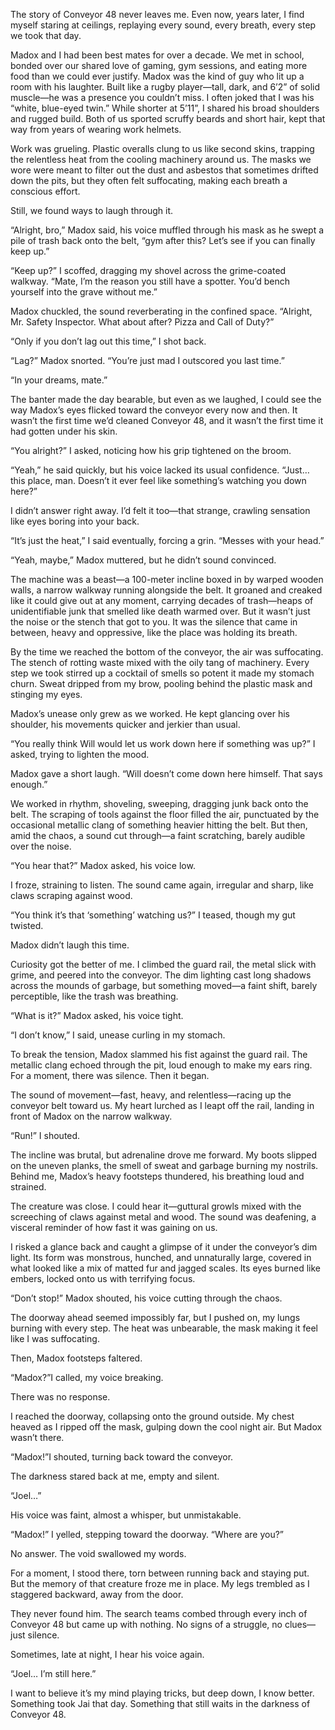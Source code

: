 The story of Conveyor 48 never leaves me. Even now, years later, I find myself staring at ceilings, replaying every sound, every breath, every step we took that day.

Madox and I had been best mates for over a decade. We met in school, bonded over our shared love of gaming, gym sessions, and eating more food than we could ever justify. Madox was the kind of guy who lit up a room with his laughter. Built like a rugby player—tall, dark, and 6’2” of solid muscle—he was a presence you couldn’t miss. I often joked that I was his “white, blue-eyed twin.” While shorter at 5’11”, I shared his broad shoulders and rugged build. Both of us sported scruffy beards and short hair, kept that way from years of wearing work helmets.

Work was grueling. Plastic overalls clung to us like second skins, trapping the relentless heat from the cooling machinery around us. The masks we wore were meant to filter out the dust and asbestos that sometimes drifted down the pits, but they often felt suffocating, making each breath a conscious effort.

Still, we found ways to laugh through it.

“Alright, bro,” Madox said, his voice muffled through his mask as he swept a pile of trash back onto the belt, “gym after this? Let’s see if you can finally keep up.”

“Keep up?” I scoffed, dragging my shovel across the grime-coated walkway. “Mate, I’m the reason you still have a spotter. You’d bench yourself into the grave without me.”

Madox chuckled, the sound reverberating in the confined space. “Alright, Mr. Safety Inspector. What about after? Pizza and Call of Duty?”

“Only if you don’t lag out this time,” I shot back.

“Lag?” Madox snorted. “You’re just mad I outscored you last time.”

“In your dreams, mate.”

The banter made the day bearable, but even as we laughed, I could see the way Madox’s eyes flicked toward the conveyor every now and then. It wasn’t the first time we’d cleaned Conveyor 48, and it wasn’t the first time it had gotten under his skin.

“You alright?” I asked, noticing how his grip tightened on the broom.

“Yeah,” he said quickly, but his voice lacked its usual confidence. “Just… this place, man. Doesn’t it ever feel like something’s watching you down here?”

I didn’t answer right away. I’d felt it too—that strange, crawling sensation like eyes boring into your back.

“It’s just the heat,” I said eventually, forcing a grin. “Messes with your head.”

“Yeah, maybe,” Madox muttered, but he didn’t sound convinced.

The machine was a beast—a 100-meter incline boxed in by warped wooden walls, a narrow walkway running alongside the belt. It groaned and creaked like it could give out at any moment, carrying decades of trash—heaps of unidentifiable junk that smelled like death warmed over. But it wasn’t just the noise or the stench that got to you. It was the silence that came in between, heavy and oppressive, like the place was holding its breath.

By the time we reached the bottom of the conveyor, the air was suffocating. The stench of rotting waste mixed with the oily tang of machinery. Every step we took stirred up a cocktail of smells so potent it made my stomach churn. Sweat dripped from my brow, pooling behind the plastic mask and stinging my eyes.

Madox’s unease only grew as we worked. He kept glancing over his shoulder, his movements quicker and jerkier than usual.

“You really think Will would let us work down here if something was up?” I asked, trying to lighten the mood.

Madox gave a short laugh. “Will doesn’t come down here himself. That says enough.”

We worked in rhythm, shoveling, sweeping, dragging junk back onto the belt. The scraping of tools against the floor filled the air, punctuated by the occasional metallic clang of something heavier hitting the belt. But then, amid the chaos, a sound cut through—a faint scratching, barely audible over the noise.

“You hear that?” Madox asked, his voice low.

I froze, straining to listen. The sound came again, irregular and sharp, like claws scraping against wood.

“You think it’s that ‘something’ watching us?” I teased, though my gut twisted.

Madox didn’t laugh this time.

Curiosity got the better of me. I climbed the guard rail, the metal slick with grime, and peered into the conveyor. The dim lighting cast long shadows across the mounds of garbage, but something moved—a faint shift, barely perceptible, like the trash was breathing.

“What is it?” Madox asked, his voice tight.

“I don’t know,” I said, unease curling in my stomach.

To break the tension, Madox slammed his fist against the guard rail. The metallic clang echoed through the pit, loud enough to make my ears ring. For a moment, there was silence. Then it began.

The sound of movement—fast, heavy, and relentless—racing up the conveyor belt toward us. My heart lurched as I leapt off the rail, landing in front of Madox on the narrow walkway.

“Run!” I shouted.

The incline was brutal, but adrenaline drove me forward. My boots slipped on the uneven planks, the smell of sweat and garbage burning my nostrils. Behind me, Madox’s heavy footsteps thundered, his breathing loud and strained.

The creature was close. I could hear it—guttural growls mixed with the screeching of claws against metal and wood. The sound was deafening, a visceral reminder of how fast it was gaining on us.

I risked a glance back and caught a glimpse of it under the conveyor’s dim light. Its form was monstrous, hunched, and unnaturally large, covered in what looked like a mix of matted fur and jagged scales. Its eyes burned like embers, locked onto us with terrifying focus.

“Don’t stop!” Madox shouted, his voice cutting through the chaos.

The doorway ahead seemed impossibly far, but I pushed on, my lungs burning with every step. The heat was unbearable, the mask making it feel like I was suffocating.

Then, Madox footsteps faltered.

“Madox?”I called, my voice breaking.

There was no response.

I reached the doorway, collapsing onto the ground outside. My chest heaved as I ripped off the mask, gulping down the cool night air. But Madox wasn’t there.

“Madox!”I shouted, turning back toward the conveyor.

The darkness stared back at me, empty and silent.

“Joel…”

His voice was faint, almost a whisper, but unmistakable.

“Madox!” I yelled, stepping toward the doorway. “Where are you?”

No answer. The void swallowed my words.

For a moment, I stood there, torn between running back and staying put. But the memory of that creature froze me in place. My legs trembled as I staggered backward, away from the door.

They never found him. The search teams combed through every inch of Conveyor 48 but came up with nothing. No signs of a struggle, no clues—just silence.

Sometimes, late at night, I hear his voice again.

“Joel… I’m still here.”

I want to believe it’s my mind playing tricks, but deep down, I know better. Something took Jai that day. Something that still waits in the darkness of Conveyor 48.